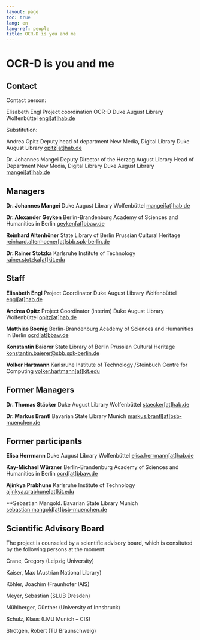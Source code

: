 ```yaml
---
layout: page
toc: true
lang: en
lang-ref: people
title: OCR-D is you and me
---
```


# OCR-D is you and me

## Contact

Contact person:

Elisabeth Engl
Project coordination OCR-D
Duke August Library Wolfenbüttel
[engl[at]hab.de](mailto:engl@hab.de)

Substitution:

Andrea Opitz
Deputy head of department
New Media, Digital Library
Duke August Library
[opitz[at]hab.de](mailto:opitz@hab.de?subject=Anfrage%20via%20OCR-D.de)

Dr. Johannes Mangei
Deputy Director of the Herzog August Library
Head of Department New Media, Digital Library
Duke August Library
[mangei[at]hab.de](mailto:mangei@hab.de?subject=Anfrage%20via%20OCR-D.de)

## Managers

**Dr. Johannes Mangei**
Duke August Library Wolfenbüttel
[mangei[at]hab.de](mailto:mangei@hab.de)

**Dr. Alexander Geyken**
Berlin-Brandenburg Academy of Sciences and Humanities in Berlin
[geyken[at]bbaw.de](mailto:geyken@bbaw.de)

**Reinhard Altenhöner**
State Library of Berlin Prussian Cultural Heritage
[reinhard.altenhoener[at]sbb.spk-berlin.de](mailto:Reinhard.Altenhoener@sbb.spk-berlin.de)

**Dr. Rainer Stotzka**
Karlsruhe Institute of Technology
[rainer.stotzka[at]kit.edu](mailto:rainer.stotzka@kit.edu)

## Staff

**Elisabeth Engl**
Project Coordinator
Duke August Library Wolfenbüttel
[engl[at]hab.de](mailto:engl@hab.de?subject=Anfrage%20%C3%BCber%20OCR-D.de)

**Andrea Opitz**
Project Coordinator (interim)
Duke August Library Wolfenbüttel
[opitz[at]hab.de](mailto:opitz@hab.de?subject=Anfrage%20%C3%BCber%20OCR-D.de)

**Matthias Boenig**
Berlin-Brandenburg Academy of Sciences and Humanities in Berlin
[ocrd[at]bbaw.de](mailto:ocrd@bbaw.de)

**Konstantin Baierer**
State Library of Berlin Prussian Cultural Heritage
[konstantin.baierer@sbb.spk-berlin.de](mailto:Konstantin.Baierer@sbb.spk-berlin.de)

**Volker Hartmann**
Karlsruhe Institute of Technology /Steinbuch Centre for Computing
[volker.hartmann[at]kit.edu](mailto:volker.hartmann@kit.edu)

## Former Managers

**Dr. Thomas Stäcker**
Duke August Library Wolfenbüttel
[staecker[at]hab.de](mailto:staecker@hab.de)

**Dr. Markus Brantl**
Bavarian State Library Munich
[markus.brantl[at]bsb-muenchen.de](mailto:markus.brantl@bsb-muenchen.de)

## Former participants

**Elisa Herrmann**
Duke August Library Wolfenbüttel
[elisa.herrmann[at]hab.de](mailto:herrmann@hab.de)

**Kay-Michael Würzner**
Berlin-Brandenburg Academy of Sciences and Humanities in Berlin
[ocrd[at]bbaw.de](mailto:ocrd@bbaw.de)

**Ajinkya Prabhune**
Karlsruhe Institute of Technology
[ajinkya.prabhune[at]kit.edu](mailto:ajinkya.prabhune@kit.edu)

**Sebastian Mangold.
Bavarian State Library Munich
[sebastian.mangold[at]bsb-muenchen.de](mailto:sebastian.mangold@bsb-muenchen.de)

## Scientific Advisory Board

The project is counseled by a scientific advisory board, which is consituted by the following persons at the moment:

Crane, Gregory (Leipzig University)

Kaiser, Max (Austrian National Library)

Köhler, Joachim (Fraunhofer IAIS)

Meyer, Sebastian (SLUB Dresden)

Mühlberger, Günther (University of Innsbruck)

Schulz, Klaus (LMU Munich – CIS)

Strötgen, Robert (TU Braunschweig)
